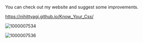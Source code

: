 You can check out my website and suggest some improvements.

https://nihittyagi.github.io/Know_Your_Css/


![1000007534](https://github.com/user-attachments/assets/d22caae8-8f60-4851-aa23-476f4471f00f)

![1000007536](https://github.com/user-attachments/assets/d229bd4a-d899-40ec-a8a1-127de0f17181)
